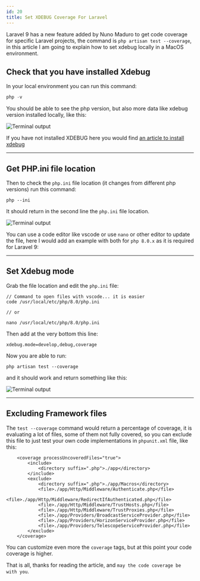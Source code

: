 ```yaml
---
id: 20
title: Set XDEBUG Coverage For Laravel
---
```


Laravel 9 has a new feature added by Nuno Maduro to get code coverage for specific Laravel projects, the command is `php artisan test --coverage`, in this article I am going to explain how to set xdebug locally in a MacOS environment.


## Check that you have installed Xdebug

In your local environment you can run this command:

```php
php -v
```

You should be able to see the php version, but also more data like xdebug version installed locally, like this:

![Terminal output](https://dev-to-uploads.s3.amazonaws.com/uploads/articles/qtrosu2w4vujpt2zqzc5.png)


If you have not installed XDEBUG here you would find [an article to install xdebug](https://dev.to/arielmejiadev/install-xdebug-in-montereyos-2d96)

---

## Get PHP.ini file location

Then to check the `php.ini` file location (it changes from different php versions) run this command:

```
php --ini
```

It should return in the second line the `php.ini` file location.

![Terminal output](https://dev-to-uploads.s3.amazonaws.com/uploads/articles/dij99jtthgf24n8qkces.png)

You can use a code editor like vscode or use `nano` or other editor to update the file, here I would add an example with both for `php 8.0.x` as it is required for Laravel 9:

---

## Set Xdebug mode

Grab the file location and edit the `php.ini` file:

```
// Command to open files with vscode... it is easier
code /usr/local/etc/php/8.0/php.ini

// or

nano /usr/local/etc/php/8.0/php.ini
```

Then add at the very bottom this line:

```
xdebug.mode=develop,debug,coverage
```

Now you are able to run:

```
php artisan test --coverage
```

and it should work and return something like this:

![Terminal output](https://dev-to-uploads.s3.amazonaws.com/uploads/articles/yg7y70dkezrm78lh6m5b.png)
 
---

## Excluding Framework files

The `test --coverage` command would return a percentage of coverage, it is evaluating a lot of files, some of them not fully covered, so you can exclude this file to just test your own code implementations in `phpunit.xml` file, like this:

```
    <coverage processUncoveredFiles="true">
        <include>
            <directory suffix=".php">./app</directory>
        </include>
        <exclude>
            <directory suffix=".php">./app/Macros</directory>
            <file>./app/Http/Middleware/Authenticate.php</file>
            <file>./app/Http/Middleware/RedirectIfAuthenticated.php</file>
            <file>./app/Http/Middleware/TrustHosts.php</file>
            <file>./app/Http/Middleware/TrustProxies.php</file>
            <file>./app/Providers/BroadcastServiceProvider.php</file>
            <file>./app/Providers/HorizonServiceProvider.php</file>
            <file>./app/Providers/TelescopeServiceProvider.php</file>
        </exclude>
    </coverage>
```

You can customize even more the `coverage` tags, but at this point your code coverage is higher.


That is all, thanks for reading the article, and `may the code coverage be with you`.